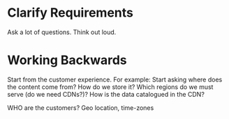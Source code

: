 # Clarify Requirements

Ask a lot of questions. Think out loud.

# Working Backwards

Start from the customer experience. For example: Start asking where does the content come from? How do we store it? Which regions do we must serve (do we need CDNs?)? How is the data catalogued in the CDN?

WHO are the customers? Geo location, time-zones